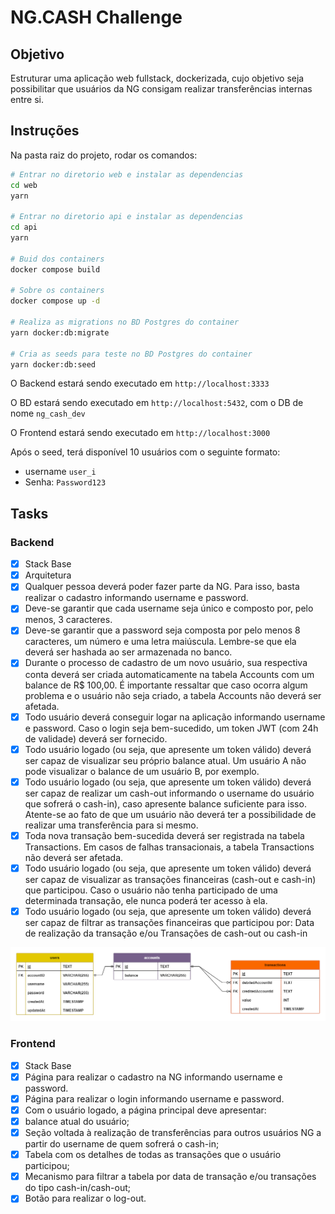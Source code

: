 # NG.CASH Challenge

## Objetivo

Estruturar uma aplicação web fullstack, dockerizada, cujo objetivo seja possibilitar que usuários da NG consigam realizar transferências internas entre si.

## Instruções

Na pasta raiz do projeto, rodar os comandos:

```bash
# Entrar no diretorio web e instalar as dependencias
cd web
yarn

# Entrar no diretorio api e instalar as dependencias
cd api
yarn

# Buid dos containers
docker compose build

# Sobre os containers
docker compose up -d

# Realiza as migrations no BD Postgres do container
yarn docker:db:migrate

# Cria as seeds para teste no BD Postgres do container
yarn docker:db:seed
```

O Backend estará sendo executado em `http://localhost:3333`

O BD estará sendo executado em `http://localhost:5432`, com o DB de nome `ng_cash_dev`

O Frontend estará sendo executado em `http://localhost:3000`

Após o seed, terá disponível 10 usuários com o seguinte formato:

- username `user_i`
- Senha: `Password123`

## Tasks

### Backend

- [x] Stack Base
- [x] Arquitetura
- [x] Qualquer pessoa deverá poder fazer parte da NG. Para isso, basta realizar o cadastro informando username e password.
- [x] Deve-se garantir que cada username seja único e composto por, pelo menos, 3 caracteres.
- [x] Deve-se garantir que a password seja composta por pelo menos 8 caracteres, um número e uma letra maiúscula. Lembre-se que ela deverá ser hashada ao ser armazenada no banco.
- [x] Durante o processo de cadastro de um novo usuário, sua respectiva conta deverá ser criada automaticamente na tabela Accounts com um balance de R$ 100,00. É importante ressaltar que caso ocorra algum problema e o usuário não seja criado, a tabela Accounts não deverá ser afetada.
- [x] Todo usuário deverá conseguir logar na aplicação informando username e password. Caso o login seja bem-sucedido, um token JWT (com 24h de validade) deverá ser fornecido.
- [x] Todo usuário logado (ou seja, que apresente um token válido) deverá ser capaz de visualizar seu próprio balance atual. Um usuário A não pode visualizar o balance de um usuário B, por exemplo.
- [x] Todo usuário logado (ou seja, que apresente um token válido) deverá ser capaz de realizar um cash-out informando o username do usuário que sofrerá o cash-in), caso apresente balance suficiente para isso. Atente-se ao fato de que um usuário não deverá ter a possibilidade de realizar uma transferência para si mesmo.
- [x] Toda nova transação bem-sucedida deverá ser registrada na tabela Transactions. Em casos de falhas transacionais, a tabela Transactions não deverá ser afetada.
- [x] Todo usuário logado (ou seja, que apresente um token válido) deverá ser capaz de visualizar as transações financeiras (cash-out e cash-in) que participou. Caso o usuário não tenha participado de uma determinada transação, ele nunca poderá ter acesso à ela.
- [x] Todo usuário logado (ou seja, que apresente um token válido) deverá ser capaz de filtrar as transações financeiras que participou por: Data de realização da transação e/ou Transações de cash-out ou cash-in

<img src=".github/DER - NG-CASH-Challenge.drawio.png" width="600" alt="DER - NG-CASH-Challenge">

### Frontend

- [x] Stack Base
- [x] Página para realizar o cadastro na NG informando username e password.
- [x] Página para realizar o login informando username e password.
- [x] Com o usuário logado, a página principal deve apresentar:
- [x] balance atual do usuário;
- [x] Seção voltada à realização de transferências para outros usuários NG a partir do username de quem sofrerá o cash-in;
- [x] Tabela com os detalhes de todas as transações que o usuário participou;
- [x] Mecanismo para filtrar a tabela por data de transação e/ou transações do tipo cash-in/cash-out;
- [x] Botão para realizar o log-out.
